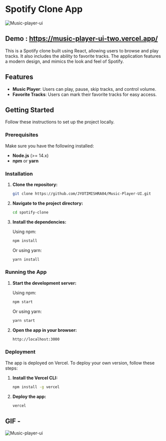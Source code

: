 # Spotify Clone App


![Music-player-ui](https://github.com/user-attachments/assets/b3da9e0b-874d-452c-bfc0-ad6ff8666dbf)


## Demo : https://music-player-ui-two.vercel.app/

This is a Spotify clone built using React, allowing users to browse and play tracks. It also includes the ability to favorite tracks. The application features a modern design, and mimics the look and feel of Spotify.

## Features

- **Music Player**: Users can play, pause, skip tracks, and control volume.
- **Favorite Tracks**: Users can mark their favorite tracks for easy access.

## Getting Started

Follow these instructions to set up the project locally.

### Prerequisites

Make sure you have the following installed:

- **Node.js** (>= 14.x)
- **npm** or **yarn**

### Installation

1. **Clone the repository:**

   ```bash
   git clone https://github.com/JYOTIMISHRA04/Music-Player-UI.git
   ```

2. **Navigate to the project directory:**

   ```bash
   cd spotify-clone
   ```

3. **Install the dependencies:**

   Using npm:

   ```bash
   npm install
   ```

   Or using yarn:

   ```bash
   yarn install
   ```

### Running the App

1. **Start the development server:**

   Using npm:

   ```bash
   npm start
   ```

   Or using yarn:

   ```bash
   yarn start
   ```

2. **Open the app in your browser:**

   ```bash
   http://localhost:3000
   ```

### Deployment

The app is deployed on Vercel. To deploy your own version, follow these steps:

1. **Install the Vercel CLI:**

   ```bash
   npm install -g vercel
   ```

2. **Deploy the app:**

   ```bash
   vercel
   ```

## GIF - 
![Music-player-ui](https://github.com/user-attachments/assets/d1413ec6-2c46-4e42-a66f-031c044db1e2)

